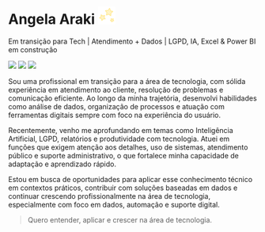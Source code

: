 <!--
**ArakiAngela/ArakiAngela** is a ✨ _special_ ✨ repository because its `README.md` (this file) appears on your GitHub profile.

Here are some ideas to get you started:

- 🔭 I’m currently working on ...
- 🌱 I’m currently learning ...
- 👯 I’m looking to collaborate on ...
- 🤔 I’m looking for help with ...
- 💬 Ask me about ...
- 📫 How to reach me: ...
- 😄 Pronouns: ...
- ⚡ Fun fact: ...
-->
# Angela Araki  <img src="https://github.com/ArakiAngela/ArakiAngela/blob/main/giphy.gif" width="35" />

Em transição para Tech | Atendimento + Dados | LGPD, IA, Excel & Power BI em construção

<p>
  <a href="mailto:angela.gabrielly.marques.araki@gmail.com?subject=[GitHub]%20🔥%20Prise%20de%20contact&body=Bonjour%20Stan%2C%0A%0AJe%20viens%20vers%20toi%20aujourd%27hui%20apr%C3%A8s%20avoir%20vu%20ton%20profil%20GitHub%20pour%20..."><img src="https://img.shields.io/badge/e‑mail-D14836.svg?style=for-the-badge&logo=GMail&logoColor=white"/></a>
  <a href="https://www.instagram.com/angela_araki/"><img src="https://img.shields.io/badge/instagram-E4405F.svg?style=for-the-badge&logo=instagram&logoColor=white"/></a>
  <a href="https://www.linkedin.com/in/angela-araki/"><img src="https://img.shields.io/badge/linkedin-0077B5.svg?style=for-the-badge&logo=linkedin&logoColor=white"/></a>
</p>

Sou uma profissional em transição para a área de tecnologia, com sólida experiência em atendimento ao cliente, resolução de problemas e comunicação eficiente. Ao longo da minha trajetória, desenvolvi habilidades como análise de dados, organização de processos e atuação com ferramentas digitais sempre com foco na experiência do usuário.

Recentemente, venho me aprofundando em temas como Inteligência Artificial, LGPD, relatórios e produtividade com tecnologia. Atuei em funções que exigem atenção aos detalhes, uso de sistemas, atendimento público e suporte administrativo, o que fortalece minha capacidade de adaptação e aprendizado rápido.

Estou em busca de oportunidades para aplicar esse conhecimento técnico em contextos práticos, contribuir com soluções baseadas em dados e continuar crescendo profissionalmente na área de tecnologia, especialmente com foco em dados, automação e suporte digital.

> Quero entender, aplicar e crescer na área de tecnologia.

